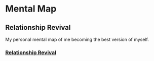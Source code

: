 # Mental Map

## Relationship Revival

My personal mental map of me becoming the best version of myself.

### [Relationship Revival](https://relationships-revival.thinkific.com/courses/relationships-revival-2-0)